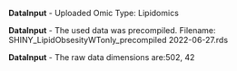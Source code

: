 **DataInput** - Uploaded Omic Type: Lipidomics

**DataInput** - The used data was precompiled. Filename: 
	SHINY_LipidObsesityWTonly_precompiled 2022-06-27.rds

**DataInput** - The raw data dimensions are:502, 42

